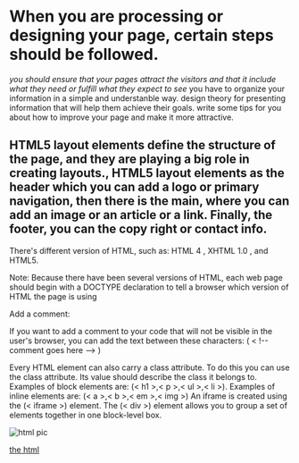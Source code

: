 # When you are processing or designing your page, certain steps should be followed.

*you should ensure that your pages attract the visitors and that it include what they need or fulfill what they expect to see* 
you have to organize your information in a simple and understanble way.
design theory for presenting information that will help them achieve their goals.
write some tips for you about how to improve your page and make it more attractive.
## HTML5 layout elements define the structure of the page, and they are playing a big role in creating layouts., HTML5 layout elements as the header which you can add a logo or primary navigation, then there is the main, where you can add an image or an article or a link. Finally, the footer, you can the copy right or contact info.

There's different version of HTML, such as: HTML 4 , XHTML 1.0 , and HTML5.

Note: Because there have been several versions of HTML, each web page should begin with a DOCTYPE declaration to tell a browser which version of HTML the page is using

Add a comment:

If you want to add a comment to your code that will not be visible in the user's browser, you can add the text between these characters:
( < !-- comment goes here --> )

Every HTML element can also carry a class attribute. To do this you can use the class attribute. Its value should describe the class it belongs to.
Examples of block elements are: (< h1 >,< p >,< ul >,< li >).
Examples of inline elements are: (< a >,< b >,< em >,< img >)
An iframe is created using the (< iframe >) element.
The (< div >) element allows you to group a set of elements together in one block-level box.

![html pic](https://e3arabi.com/wp-content/uploads/2021/03/html-3-780x470.jpg )


 [the html](https://e3arabi.com/%D8%A7%D9%84%D8%AA%D9%82%D9%86%D9%8A%D8%A9/%D8%AD%D9%82%D9%88%D9%84-%D8%A7%D9%84%D8%A5%D8%AF%D8%AE%D8%A7%D9%84-%D9%81%D9%8A-%D9%84%D8%BA%D8%A9-%D8%A7%D9%84%D8%A8%D8%B1%D9%85%D8%AC%D8%A9-html/ )